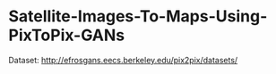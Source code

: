 # Satellite-Images-To-Maps-Using-PixToPix-GANs

Dataset: http://efrosgans.eecs.berkeley.edu/pix2pix/datasets/
